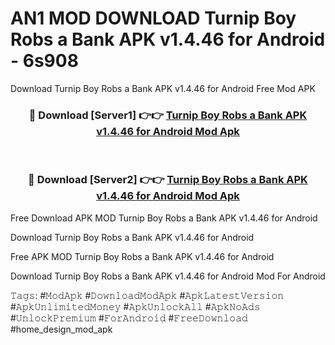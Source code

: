 # AN1 MOD DOWNLOAD Turnip Boy Robs a Bank APK v1.4.46 for Android - 6s908
Download Turnip Boy Robs a Bank APK v1.4.46 for Android Free Mod APK

<div align="center">
<h3>🔴 Download [Server1] 👉👉 <a href="https://apk-comot.site?title=Turnip_Boy_Robs_a_Bank_APK_v1.4.46_for_Android">Turnip Boy Robs a Bank APK v1.4.46 for Android Mod Apk</a></h3><br>

<h3>🔴 Download [Server2] 👉👉 <a href="https://apk-comot.site?title=Turnip_Boy_Robs_a_Bank_APK_v1.4.46_for_Android">Turnip Boy Robs a Bank APK v1.4.46 for Android Mod Apk</a></h3>
</div>


Free Download APK MOD Turnip Boy Robs a Bank APK v1.4.46 for Android

Download Turnip Boy Robs a Bank APK v1.4.46 for Android 

Free APK MOD Turnip Boy Robs a Bank APK v1.4.46 for Android 

Download Turnip Boy Robs a Bank APK v1.4.46 for Android Mod For Android

𝚃𝚊𝚐𝚜: #𝙼𝚘𝚍𝙰𝚙𝚔 #𝙳𝚘𝚠𝚗𝚕𝚘𝚊𝚍𝙼𝚘𝚍𝙰𝚙𝚔 #𝙰𝚙𝚔𝙻𝚊𝚝𝚎𝚜𝚝𝚅𝚎𝚛𝚜𝚒𝚘𝚗 #𝙰𝚙𝚔𝚄𝚗𝚕𝚒𝚖𝚒𝚝𝚎𝚍𝙼𝚘𝚗𝚎𝚢 #𝙰𝚙𝚔𝚄𝚗𝚕𝚘𝚌𝚔𝙰𝚕𝚕 #𝙰𝚙𝚔𝙽𝚘𝙰𝚍𝚜 #𝚄𝚗𝚕𝚘𝚌𝚔𝙿𝚛𝚎𝚖𝚒𝚞𝚖 #𝙵𝚘𝚛𝙰𝚗𝚍𝚛𝚘𝚒𝚍 #𝙵𝚛𝚎𝚎𝙳𝚘𝚠𝚗𝚕𝚘𝚊𝚍 #home_design_mod_apk